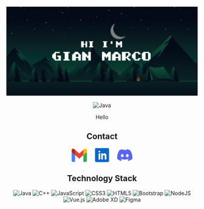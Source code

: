 ![banner](HiBanner.svg)

<div align="center">
    <img src="https://img.shields.io/badge/badges-awesome-green.svg" alt="Java">
    <p>
        Hello
    </p>
</div>

<h2 align="center">Contact</h2>
<div align="center">
<a href="your link" target="blank"><img align="center" src="gmailIcon.svg" alt="" height="35" width="40"/></a>
&nbsp;&nbsp;&nbsp;
<a href="your link" target="blank"><img align="center" src="inIcon.svg" alt="" height="40" width="40" /></a>
&nbsp;&nbsp;&nbsp;
<a href="your link" target="blank"><img align="center" src="discordIcon.svg" alt="" height="40" width="40" /></a>
</div>

<h2 align="center">Technology Stack</h2>
<div align="center">
  <img src="https://img.shields.io/badge/java-%23ED8B00.svg?style=for-the-badge&logo=openjdk&logoColor=white" alt="Java">
  <img src="https://img.shields.io/badge/c++-%2300599C.svg?style=for-the-badge&logo=c%2B%2B&logoColor=white" alt="C++">
  <img src="https://img.shields.io/badge/javascript-%23323330.svg?style=for-the-badge&logo=javascript&logoColor=%23F7DF1E" alt="JavaScript">
  <img src="https://img.shields.io/badge/css3-%231572B6.svg?style=for-the-badge&logo=css3&logoColor=white" alt="CSS3">
  <img src="https://img.shields.io/badge/html5-%23E34F26.svg?style=for-the-badge&logo=html5&logoColor=white" alt="HTML5">
  <img src="https://img.shields.io/badge/bootstrap-%23563D7C.svg?style=for-the-badge&logo=bootstrap&logoColor=white" alt="Bootstrap">
  <img src="https://img.shields.io/badge/node.js-6DA55F?style=for-the-badge&logo=node.js&logoColor=white" alt="NodeJS">
  <img src="https://img.shields.io/badge/vuejs-%2335495e.svg?style=for-the-badge&logo=vuedotjs&logoColor=%234FC08D" alt="Vue.js">
  <img src="https://img.shields.io/badge/Adobe%20XD-470137?style=for-the-badge&logo=Adobe%20XD&logoColor=#FF61F6" alt="Adobe XD">
  <img src="https://img.shields.io/badge/figma-%23F24E1E.svg?style=for-the-badge&logo=figma&logoColor=white" alt="Figma">
</div>
